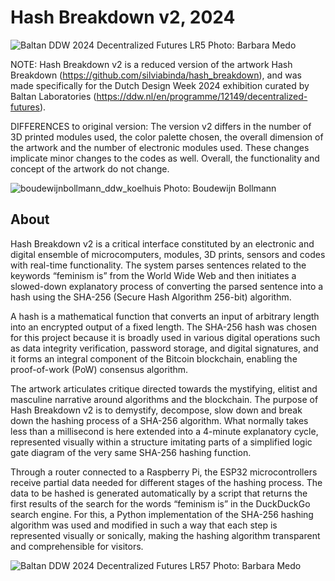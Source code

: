 # Hash Breakdown v2, 2024
![Baltan DDW 2024 Decentralized Futures LR5](https://github.com/user-attachments/assets/04bf7a48-b5d2-4732-9a9b-8d33f307ab0b)
Photo: Barbara Medo

NOTE: Hash Breakdown v2 is a reduced version of the artwork Hash Breakdown (https://github.com/silviabinda/hash_breakdown), and was made specifically for the Dutch Design Week 2024 exhibition curated by Baltan Laboratories (https://ddw.nl/en/programme/12149/decentralized-futures). 

DIFFERENCES to original version: The version v2 differs in the number of 3D printed modules used, the color palette chosen, the overall dimension of the artwork and the number of electronic modules used. These changes implicate minor changes to the codes as well. Overall, the functionality and concept of the artwork do not change. 

![boudewijnbollmann_ddw_koelhuis](https://github.com/user-attachments/assets/201d79f0-06b2-496a-9b81-38ca86105522)
Photo: Boudewijn Bollmann

## About
Hash Breakdown v2 is a critical interface constituted by an electronic and digital ensemble of microcomputers, modules, 3D prints, sensors and codes with real-time functionality. The system parses sentences related to the keywords “feminism is” from the World Wide Web and then initiates a slowed-down explanatory process of converting the parsed sentence into a hash using the SHA-256 (Secure Hash Algorithm 256-bit) algorithm.
 
A hash is a mathematical function that converts an input of arbitrary length into an encrypted output of a fixed length. The SHA-256 hash was chosen for this project because it is broadly used in various digital operations such as data integrity verification, password storage, and digital signatures, and it forms an integral component of the Bitcoin blockchain, enabling the proof-of-work (PoW) consensus algorithm.
 
The artwork articulates critique directed towards the mystifying, elitist and masculine narrative around algorithms and the blockchain. The purpose of Hash Breakdown v2  is to demystify, decompose, slow down and break down the hashing process of a SHA-256 algorithm. What normally takes less than a millisecond is here extended into a 4-minute explanatory cycle, represented visually within a structure imitating parts of a simplified logic gate diagram of the very same SHA-256 hashing function. 
 
Through a router connected to a Raspberry Pi, the ESP32 microcontrollers receive partial data needed for different stages of the hashing process. The data to be hashed is generated automatically by a script that returns the first results of the search for the words “feminism is” in the DuckDuckGo search engine. For this, a Python implementation of the SHA-256 hashing algorithm was used and modified in such a way that each step is represented visually or sonically, making the hashing algorithm transparent and comprehensible for visitors.

![Baltan DDW 2024 Decentralized Futures LR57](https://github.com/user-attachments/assets/e2627a00-ae6f-446a-93f5-ab76ff6cd3de)
Photo: Barbara Medo

